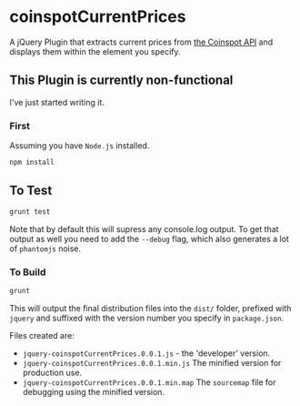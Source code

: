 coinspotCurrentPrices
=====================

A jQuery Plugin that extracts current prices from
[the Coinspot API](https://www.coinspot.com.au/api) and displays them within the element you specify.

## This Plugin is currently non-functional

I've just started writing it.

### First

Assuming you have `Node.js` installed.

```bash
npm install
```

## To Test

```bash
grunt test
```

Note that by default this will supress any console.log output.  To get that output as well you need to add the `--debug` flag, which also generates a lot of `phantomjs` noise.

### To Build

```bash
grunt
```

This will output the final distribution files into the `dist/` folder, prefixed with `jquery` and suffixed with the version number you specify in `package.json`.

Files created are:

* `jquery-coinspotCurrentPrices.0.0.1.js` - the 'developer' version.
* `jquery-coinspotCurrentPrices.0.0.1.min.js` The minified version for production use.
* `jquery-coinspotCurrentPrices.0.0.1.min.map` The `sourcemap` file for debugging using the minified version.

